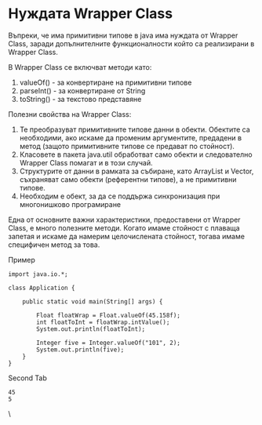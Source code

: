 # Нуждата Wrapper Class

Въпреки, че има примитивни типове в java има нуждата от Wrapper Class, заради допълнителните функционалности който са реализирани в Wrapper Class.

В Wrapper Class се включват методи като:

1. valueOf() - за конвертиране на примитивни типове
2. parseInt() - за конвертиране от String&#x20;
3. toString() - за текстово представяне



Полезни свойства на Wrapper Class:

1. Те преобразуват примитивните типове данни в обекти. Обектите са необходими, ако искаме да променим аргументите, предадени в метод (защото примитивните типове се предават по стойност).
2. Класовете в пакета java.util обработват само обекти и следователно Wrapper Class помагат и в този случай.
3. Структурите от данни в рамката за събиране, като ArrayList и Vector, съхраняват само обекти (референтни типове), а не примитивни типове.
4. Необходим е обект, за да се поддържа синхронизация при многонишково програмиране

Една от основните важни характеристики, предоставени от Wrapper Class, е много полезните методи. Когато имаме стойност с плаваща запетая и искаме да намерим целочислената стойност, тогава имаме специфичен метод за това.


Пример
```
import java.io.*;
 
class Application {
 
    public static void main(String[] args) {
 
        Float floatWrap = Float.valueOf(45.158f);
        int floatToInt = floatWrap.intValue();
        System.out.println(floatToInt);
 
        Integer five = Integer.valueOf("101", 2);
        System.out.println(five);
    }
}
```


Second Tab
```
45
5
```



\
